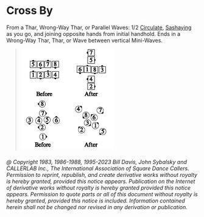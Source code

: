 
# Cross By

From a Thar, Wrong-Way Thar, or Parallel Waves:
1/2 [Circulate](../b1/circulate.md),
[Sashaying](../b1/sashay.md) as you go, and joining opposite
hands from initial handhold. Ends in a Wrong-Way Thar,
Thar, or Wave between vertical Mini-Waves.

> 
> ![alt](cross_by.png)
>

###### @ Copyright 1983, 1986-1988, 1995-2023 Bill Davis, John Sybalsky and CALLERLAB Inc., The International Association of Square Dance Callers. Permission to reprint, republish, and create derivative works without royalty is hereby granted, provided this notice appears. Publication on the Internet of derivative works without royalty is hereby granted provided this notice appears. Permission to quote parts or all of this document without royalty is hereby granted, provided this notice is included. Information contained herein shall not be changed nor revised in any derivation or publication.
